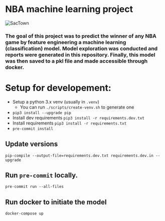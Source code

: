 # NBA machine learning project

![SacTown](https://e0.365dm.com/18/12/768x432/deaaron-fox-sacramento-kings_4531686.jpg)

### The goal of this project was to predict the winner of any NBA game by feature engineering a machine learning (classification) model. Model exploration was conducted and reports were generated in this repository. Finally, this model was then saved to a pkl file and made accessible through docker.

# Setup for developement:

- Setup a python 3.x venv (usually in `.venv`)
  - You can run `./scripts/create-venv.sh` to generate one
- `pip3 install --upgrade pip`
- Install dev requirements `pip3 install -r requirements.dev.txt`
- Install requirements `pip3 install -r requirements.txt`
- `pre-commit install`

## Update versions

`pip-compile --output-file=requirements.dev.txt requirements.dev.in --upgrade`

## Run `pre-commit` locally.

`pre-commit run --all-files`

## Run docker to initiate the model

`docker-compose up`
